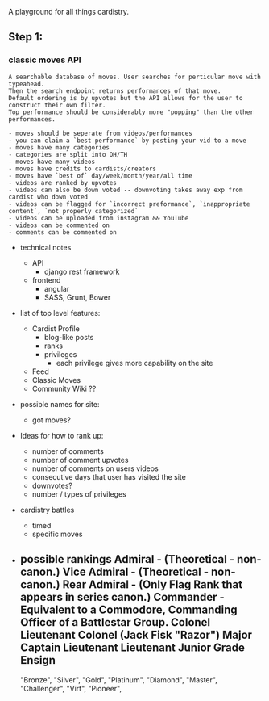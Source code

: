 A playground for all things cardistry.


## Step 1:
### classic moves API
```
A searchable database of moves. User searches for perticular move with typeahead.
Then the search endpoint returns performances of that move.
Default ordering is by upvotes but the API allows for the user to construct their own filter.
Top performance should be considerably more "popping" than the other performances.
```

    - moves should be seperate from videos/performances
    - you can claim a `best performance` by posting your vid to a move
    - moves have many categories
    - categories are split into OH/TH
    - moves have many videos   
    - moves have credits to cardists/creators
    - moves have `best of` day/week/month/year/all time
    - videos are ranked by upvotes
    - videos can also be down voted -- downvoting takes away exp from cardist who down voted
    - videos can be flagged for `incorrect preformance`, `inappropriate content`, `not properly categorized`
    - videos can be uploaded from instagram && YouTube
    - videos can be commented on
    - comments can be commented on
    


- technical notes
	- API
		- django rest framework
	- frontend
		- angular
		- SASS, Grunt, Bower


- list of top level features:
	- Cardist Profile
		- blog-like posts
		- ranks
		- privileges
			- each privilege gives more capability on the site
	- Feed
	- Classic Moves
	- Community Wiki ?? 


- possible names for site:
	- got moves?


- Ideas for how to rank up:
	- number of comments
	- number of comment upvotes
	- number of comments on users videos
	- consecutive days that user has visited the site
	- downvotes?
 	- number / types of privileges


- cardistry battles
	- timed
	- specific moves


- possible rankings
    Admiral - (Theoretical - non-canon.)
    Vice Admiral - (Theoretical - non-canon.)
    Rear Admiral - (Only Flag Rank that appears in series canon.)
    Commander - Equivalent to a Commodore, Commanding Officer of a Battlestar Group.
    Colonel
    Lieutenant Colonel (Jack Fisk "Razor")
    Major
    Captain
    Lieutenant
    Lieutenant Junior Grade
    Ensign
    -------
    "Bronze",
    "Silver",
    "Gold",
    "Platinum",
    "Diamond",
    "Master",
    "Challenger",
    "Virt",
    "Pioneer",
